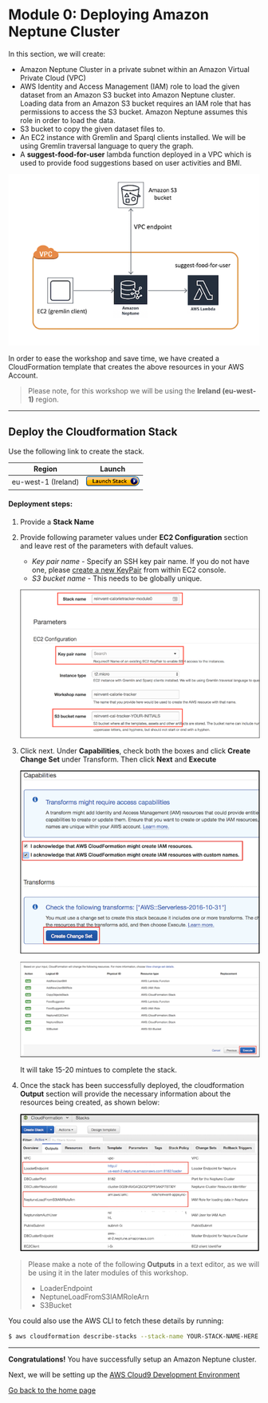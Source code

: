 # Module 0: Deploying Amazon Neptune Cluster

In this section, we will create:

- Amazon Neptune Cluster in a private subnet within an Amazon Virtual Private Cloud (VPC)
- AWS Identity and Access Management (IAM) role to load the given dataset from an Amazon S3 bucket into Amazon Neptune cluster. Loading data from an Amazon S3 bucket requires an IAM role that has permissions to  access the S3 bucket. Amazon Neptune assumes this role in order to load the data.
- S3 bucket to copy the given dataset files to.
- An EC2 instance with Gremlin and Sparql clients installed. We will be using Gremlin traversal language to query the graph. 
- A **suggest-food-for-user** lambda function deployed in a VPC which is used to provide food suggestions based on user activities and BMI.

![completed](../images/image-neptune-completed.png)

In order to ease the workshop and save time, we have created a CloudFormation template that creates the above resources in your AWS Account. 

>Please note, for this workshop we will be using the **Ireland (eu-west-1)** region.

-----
## Deploy the Cloudformation Stack

Use the following link to create the stack. 

Region| Launch
------|-----
eu-west-1 (Ireland) | [![Launch](../images/cloudformation-launch-stack-button.png)](https://eu-west-1.console.aws.amazon.com/cloudformation/home?region=eu-west-1#/stacks/new?stackName=reinvent-calorietracker-module0&templateURL=https://s3.eu-west-1.amazonaws.com/reinvent-calorie-tracker-workshop/0_NEPTUNE/templates/main.yaml)


 #### Deployment steps:
1. Provide a **Stack Name**
2. Provide following parameter values under **EC2 Configuration** section and leave rest of the parameters with default values.
    - *Key pair name* - Specify an SSH key pair name. If you do not have one, please [create a new KeyPair](https://docs.aws.amazon.com/AWSEC2/latest/UserGuide/ec2-key-pairs.html#having-ec2-create-your-key-pair) from within EC2 console.
    - *S3 bucket name* - This needs to be globally unique.

    ![CFN](../images/image-cfn-inputs.png)

3. Click next. Under **Capabilities**, check both the boxes and click **Create Change Set** under Transform. Then click **Next** and **Execute**

    ![CFN](../images/image-cfn-capability.png)

    ![CFN](../images/image-cfn-execute.png)

    It will take 15-20 mintues to complete the stack.

4. Once the stack has been successfully deployed, the cloudformation **Output** section will provide the necessary information about the resources being created, as shown below:

    ![Outputs](../images/cfn_outputs.png)

> Please make a note of the following **Outputs** in a text editor, as we will be using it in the later modules of this workshop.
> - LoaderEndpoint
> - NeptuneLoadFromS3IAMRoleArn
> - S3Bucket

  You could also use the AWS CLI to fetch these details by running:

```bash
$ aws cloudformation describe-stacks --stack-name YOUR-STACK-NAME-HERE --query 'Stacks[0].Outputs'
``` 

---
**Congratulations!** You have successfully setup an Amazon Neptune cluster.

Next, we will be setting up the [AWS Cloud9 Development Environment](../1_AWS_Cloud9/README.md)

[Go back to the home page](../README.md)